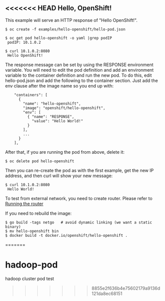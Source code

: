 <<<<<<< HEAD
Hello, OpenShift!
-----------------

This example will serve an HTTP response of "Hello OpenShift!".

    $ oc create -f examples/hello-openshift/hello-pod.json

    $ oc get pod hello-openshift -o yaml |grep podIP
     podIP: 10.1.0.2

    $ curl 10.1.0.2:8080
     Hello OpenShift!

The response message can be set by using the RESPONSE environment
variable.  You will need to edit the pod definition and add an
environment variable to the container definition and run the new pod.
To do this, edit hello-pod.json and add the following to the container
section.  Just add the env clause after the image name so you end up with:
```
    "containers": [
      {
        "name": "hello-openshift",
        "image": "openshift/hello-openshift",
        "env": [
          { "name": "RESPONSE",
            "value": "Hello World!"
          }
        ],
        ...
      }
    ],
```

After that, if you are running the pod from above, delete it:

    $ oc delete pod hello-openshift

Then you can re-create the pod as with the first example, get the new IP
address, and then curl will show your new message:

    $ curl 10.1.0.2:8080
     Hello World!

To test from external network, you need to create router. Please refer to [Running the router](https://github.com/openshift/origin/blob/master/docs/routing.md)

If you need to rebuild the image:

    $ go build -tags netgo   # avoid dynamic linking (we want a static binary)
    $ mv hello-openshift bin
    $ docker build -t docker.io/openshift/hello-openshift .
=======
# hadoop-pod
hadoop cluster pod test 
>>>>>>> 8855e2f636b4e75602179a9136d121da8ec68151
